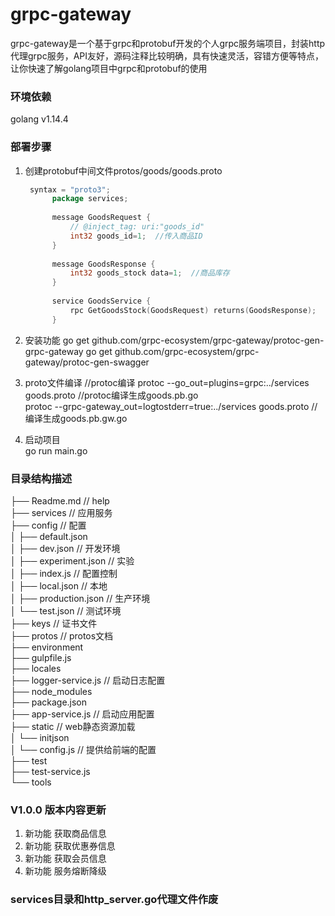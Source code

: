 # grpc-gateway
grpc-gateway是一个基于grpc和protobuf开发的个人grpc服务端项目，封装http代理grpc服务，API友好，源码注释比较明确，具有快速灵活，容错方便等特点，让你快速了解golang项目中grpc和protobuf的使用

### 环境依赖
golang v1.14.4    

### 部署步骤
1. 创建protobuf中间文件protos/goods/goods.proto    
   ```go
    syntax = "proto3";
         package services;
    
         message GoodsRequest {
             // @inject_tag: uri:"goods_id"
             int32 goods_id=1;  //传入商品ID
         }
    
         message GoodsResponse {
             int32 goods_stock data=1;  //商品库存
         }
    
         service GoodsService {
             rpc GetGoodsStock(GoodsRequest) returns(GoodsResponse);
         }
    ```   

2. 安装功能
    go get github.com/grpc-ecosystem/grpc-gateway/protoc-gen-grpc-gateway
    go get github.com/grpc-ecosystem/grpc-gateway/protoc-gen-swagger

3. proto文件编译  //protoc编译
    protoc --go_out=plugins=grpc:../services goods.proto    //protoc编译生成goods.pb.go   
    protoc --grpc-gateway_out=logtostderr=true:../services goods.proto  //编译生成goods.pb.gw.go  
    
4. 启动项目  
    go run main.go  


### 目录结构描述
├── Readme.md                   // help  
├── services                    // 应用服务  
├── config                      // 配置  
│   ├── default.json  
│   ├── dev.json                // 开发环境  
│   ├── experiment.json         // 实验  
│   ├── index.js                // 配置控制  
│   ├── local.json              // 本地  
│   ├── production.json         // 生产环境  
│   └── test.json               // 测试环境  
├── keys                        // 证书文件  
├── protos                      // protos文档  
├── environment  
├── gulpfile.js  
├── locales  
├── logger-service.js           // 启动日志配置  
├── node_modules  
├── package.json  
├── app-service.js              // 启动应用配置  
├── static                      // web静态资源加载  
│   └── initjson  
│       └── config.js         // 提供给前端的配置  
├── test  
├── test-service.js  
└── tools  

### V1.0.0 版本内容更新
1. 新功能     获取商品信息
2. 新功能     获取优惠券信息
3. 新功能     获取会员信息
4. 新功能     服务熔断降级 

### services目录和http_server.go代理文件作废